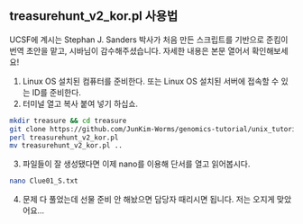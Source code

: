 ## treasurehunt_v2_kor.pl 사용법
UCSF에 계시는 Stephan J. Sanders 박사가 처음 만든 스크립트를 기반으로 준킴이 번역 초안을 맡고, 시바님이 감수해주셨습니다.
자세한 내용은 본문 열어서 확인해보세요!

1. Linux OS 설치된 컴퓨터를 준비한다. 또는 Linux OS 설치된 서버에 접속할 수 있는 ID를 준비한다.
2. 터미널 열고 복사 붙여 넣기 하십쇼.
```sh
mkdir treasure && cd treasure
git clone https://github.com/JunKim-Worms/genomics-tutorial/unix_tutorial/treasurehunt_v2_kor.pl
perl treasurehunt_v2_kor.pl
mv treasurehunt_v2_kor.pl ..
```
3. 파일들이 잘 생성됐다면 이제 nano를 이용해 단서를 열고 읽어봅시다.
```sh
nano Clue01_S.txt
```
4. 문제 다 풀었는데 선물 준비 안 해놨으면 담당자 때리시면 됩니다. 저는 오지게 맞았어요...
